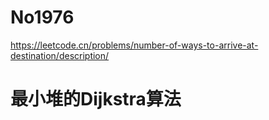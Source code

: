 # No1976

<https://leetcode.cn/problems/number-of-ways-to-arrive-at-destination/description/>

# 最小堆的Dijkstra算法

